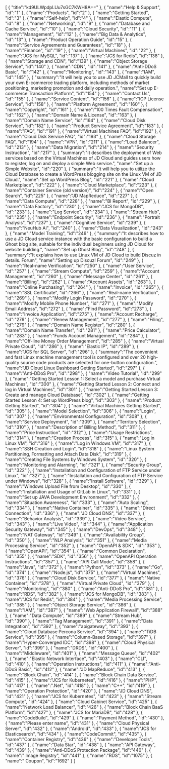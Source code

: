 [
	{
		"title":"kd9ULWpdpLUu7sGC7KWH8A=="
	},
	{
		"name":"Help & Support",
		"id":"1"
	},
	{
			"name":"Products",
		"id":"2"
	},
	{
		"name":"Getting Started",
		"id":"3"
	},
	{
		"name":"Self-help",
		"id":"4"
	},
	{
		"name":"Elastic Compute",
		"id":"8"
	},
	{
		"name":"Networking",
		"id":"9"
	},
	{
		"name":"Database and Cache Service",
		"id":"10"
	},
	{
		"name":"Cloud Security",
		"id":"11"
	},
	{
		"name":"Management",
		"id":"12"
	},
	{
		"name":"Big Data & Analytics",
		"id":"13"
	},
	{
		"name":"Product Operation Guide",
		"id":"15"
	},
	{
		"name":"Service Agreements and Guarantees",
		"id":"18"
	},
	{
		"name":"Finance",
		"id":"19"
	},
	{
		"name":"Virtual Machines",
		"id":"22"
	},
	{
		"name":"JCS for MySQL",
		"id":"137"
	},
	{
		"name":"JCS for Redis",
		"id":"138"
	},
	{
		"name":"Storage and CDN",
		"id":"139"
	},
	{
		"name":"Object Storage Service",
		"id":"140"
	},
	{
		"name":"CDN",
		"id":"141"
	},
	{
		"name":"Anti-DDoS Basic",
		"id":"142"
	},
	{
		"name":"Monitoring",
		"id":"143"
	},
	{
		"name":"IAM",
		"id":"145"
	},
	{
		"summary":"It will help you to use JD JCMall to quickly build your own E-commerce trading platform, including methods of market positioning, marketing promotion and daily operation.",
		"name":"Set up E-commerce Transaction Platform",
		"id":"154"
	},
	{
		"name":"Contact Us",
		"id":"155"
	},
	{
		"name":"Service Content",
		"id":"156"
	},
	{
		"name":"ICP License Service",
		"id":"158"
	},
	{
		"name":"Platform Agreement",
		"id":"160"
	},
	{
		"name":"Copyright",
		"id":"161"
	},
	{
		"name":"100 Times Fault Compensation",
		"id":"162"
	},
	{
		"name":"Domain Name & License",
		"id":"163"
	},
	{
		"name":"Domain Name Service",
		"id":"164"
	},
	{
		"name":"Cloud Disk Service",
		"id":"182"
	},
	{
		"name":"Product Service Agreement",
		"id":"183"
	},
	{
		"name":"FAQ",
		"id":"191"
	},
	{
		"name":"Virtual Machines FAQ",
		"id":"192"
	},
	{
		"name":"Cloud Disk Service FAQ",
		"id":"193"
	},
	{
		"name":"Cloud Storage FAQ",
		"id":"194"
	},
	{
		"name":"VPN",
		"id":"211"
	},
	{
		"name":"Load Balancer",
		"id":"213"
	},
	{
		"name":"Data Migration",
		"id":"214"
	},
	{
		"name":"Security Instruction",
		"id":"217"
	},
	{
		"summary":"It describes the deployment of Web services based on the Virtual Machines of JD Cloud and guides users how to register, log on and deploy a simple Web service.",
		"name":"Set up a Simple Website",
		"id":"220"
	},
	{
		"summary":"It will help you to utilize the Cloud Database to create a WordPress blogging site on the Linux VM of JD Cloud.",
		"name":"Set up WordPress Blog",
		"id":"221"
	},
	{
		"name":"Cloud Marketplace",
		"id":"222"
	},
	{
		"name":"Cloud Marketplace",
		"id":"223"
	},
	{
		"name":"Container Service (old version)",
		"id":"224"
	},
	{
		"name":"Open Search",
		"id":"225"
	},
	{
		"name":"JD MapReduce",
		"id":"227"
	},
	{
		"name":"Data Compute",
		"id":"228"
	},
	{
		"name":"BI Report",
		"id":"229"
	},
	{
		"name":"Data Factory",
		"id":"230"
	},
	{
		"name":"JCS for MongoDB",
		"id":"233"
	},
	{
		"name":"Log Service",
		"id":"234"
	},
	{
		"name":"Stream Hub",
		"id":"235"
	},
	{
		"name":"Endpoint Security",
		"id":"236"
	},
	{
		"name":"Portrait Analysis",
		"id":"237"
	},
	{
		"name":"Cognitive Service",
		"id":"239"
	},
	{
		"name":"NeuHub AI",
		"id":"240"
	},
	{
		"name":"Data Visualization",
		"id":"243"
	},
	{
		"name":"Model Training",
		"id":"246"
	},
	{
		"summary":"It describes how to use a JD Cloud service instance with the basic configuration to build a Ghost blog site, suitable for the individual beginners using JD Cloud for website building.",
		"name":"Set up Ghost Blog",
		"id":"248"
	},
	{
		"summary":"It explains how to use Linux VM of JD Cloud to build Discuz in details. Forum",
		"name":"Setting up Discuz! Forum",
		"id":"249"
	},
	{
		"name":"Real-name Verification",
		"id":"250"
	},
	{
		"name":"User Service",
		"id":"257"
	},
	{
		"name":"Stream Compute",
		"id":"259"
	},
	{
		"name":"Account Management",
		"id":"260"
	},
	{
		"name":"Message Center",
		"id":"261"
	},
	{
		"name":"Billing",
		"id":"262"
	},
	{
		"name":"Account Assets",
		"id":"263"
	},
	{
		"name":"Online Purchasing",
		"id":"264"
	},
	{
		"name":"Invoice",
		"id":"265"
	},
	{
		"name":"SSL Certificate",
		"id":"266"
	},
	{
		"name":"Real-name Verification",
		"id":"269"
	},
	{
		"name":"Modify Login Password",
		"id":"270"
	},
	{
		"name":"Modify Mobile Phone Number",
		"id":"271"
	},
	{
		"name":"Modify Email Address",
		"id":"272"
	},
	{
		"name":"Find Password",
		"id":"273"
	},
	{
		"name":"Invoice Application",
		"id":"275"
	},
	{
		"name":"Account Recharge",
		"id":"276"
	},
	{
		"name":"Renew Management",
		"id":"277"
	},
	{
		"name":"Filing",
		"id":"279"
	},
	{
		"name":"Domain Name Register",
		"id":"280"
	},
	{
		"name":"Domain Name Transfer",
		"id":"281"
	},
	{
		"name":"Price Calculator",
		"id":"283"
	},
	{
		"name":"Funds Account Management",
		"id":"284"
	},
	{
		"name":"Off-line Money Order Management",
		"id":"285"
	},
	{
		"name":"Virtual Private Cloud",
		"id":"286"
	},
	{
		"name":"Elastic IP",
		"id":"289"
	},
	{
		"name":"JCS for SQL Server",
		"id":"296"
	},
	{
		"summary":"The convenient and fast Linux machine management tool is configured and over 20 high-quality source code products are selected for one-button configuration.",
		"name":"JD Cloud Linux Dashboard Getting Started",
		"id":"297"
	},
	{
		"name":"Anti-DDoS Pro",
		"id":"298"
	},
	{
		"name":"Video Tutorial",
		"id":"299"
	},
	{
		"name":"Getting Started Lesson 1: Select a model and purchase Virtual Machines",
		"id":"300"
	},
	{
		"name":"Getting Started Lesson 2: Connect and log in Virtual Machines",
		"id":"301"
	},
	{
		"name":"Getting Started Lesson 3: Create and manage Cloud Database",
		"id":"302"
	},
	{
		"name":"Getting Started Lesson 4: Set up WordPress blog",
		"id":"303"
	},
	{
		"name":"Product Getting Started",
		"id":"304"
	},
	{
		"name":"Virtual Machines Getting Started",
		"id":"305"
	},
	{
		"name":"Model Selection",
		"id":"306"
	},
	{
		"name":"Login",
		"id":"307"
	},
	{
		"name":"Environmental Configuration",
		"id":"308"
	},
	{
		"name":"Service Deployment",
		"id":"309"
	},
	{
		"name":"Territory Selection",
		"id":"310"
	},
	{
		"name":"Description of Billing Method",
		"id":"311"
	},
	{
		"name":"Price Instruction",
		"id":"312"
	},
	{
		"name":"Usage Restrictions",
		"id":"314"
	},
	{
		"name":"Creation Process",
		"id":"315"
	},
	{
		"name":"Log in Linux VM",
		"id":"316"
	},
	{
		"name":"Log in Windows VM",
		"id":"317"
	},
	{
		"name":"SSH Creation and Login",
		"id":"318"
	},
	{
		"name":"Linux System Partitioning, Formatting and Attach Data Disk",
		"id":"319"
	},
	{
		"name":"Creating File Systems by Windows System",
		"id":"320"
	},
	{
		"name":"Monitoring and Alarming",
		"id":"321"
	},
	{
		"name":"Security Group",
		"id":"322"
	},
	{
		"name":"Installation and Configuration of FTP Service under Linux",
		"id":"327"
	},
	{
		"name":"Installation and Configuration of FTP Service under Windows",
		"id":"328"
	},
	{
		"name":"Install Software",
		"id":"329"
	},
	{
		"name":"Windows Upload File from Desktop",
		"id":"330"
	},
	{
		"name":"Installation and Usage of GitLab in Linux",
		"id":"331"
	},
	{
		"name":"Set up JAVA Development Environment",
		"id":"332"
	},
	{
		"name":"Situation Awareness",
		"id":"333"
	},
	{
		"name":"Auto Scaling",
		"id":"334"
	},
	{
		"name":"Native Container",
		"id":"335"
	},
	{
		"name":"Direct Connection",
		"id":"336"
	},
	{
		"name":"JD Cloud DNS",
		"id":"337"
	},
	{
		"name":"Behavior Analysis",
		"id":"339"
	},
	{
		"name":"Video Service",
		"id":"343"
	},
	{
		"name":"Live Video",
		"id":"344"
	},
	{
		"name":"Application Security Gateway",
		"id":"345"
	},
	{
		"name":"DevOps",
		"id":"348"
	},
	{
		"name":"NAT Gateway",
		"id":"349"
	},
	{
		"name":"Availability Group",
		"id":"350"
	},
	{
		"name":"NLP Analysis",
		"id":"351"
	},
	{
		"name":"Media Processing Service",
		"id":"352"
	},
	{
		"name":"OpenAPI & SDK",
		"id":"353"
	},
	{
		"name":"OpenAPI",
		"id":"354"
	},
	{
		"name":"Common Declaration",
		"id":"355"
	},
	{
		"name":"SDK",
		"id":"356"
	},
	{
		"name":"OpenAPI Operation Instructions",
		"id":"357"
	},
	{
		"name":"API Call Mode",
		"id":"358"
	},
	{
		"name":"Java",
		"id":"372"
	},
	{
		"name":"Python",
		"id":"373"
	},
	{
		"name":"Go",
		"id":"374"
	},
	{
		"name":"Node.js",
		"id":"375"
	},
	{
		"name":"Virtual Machines",
		"id":"376"
	},
	{
		"name":"Cloud Disk Service",
		"id":"377"
	},
	{
		"name":"Native Container",
		"id":"378"
	},
	{
		"name":"Virtual Private Cloud",
		"id":"379"
	},
	{
		"name":"Monitoring",
		"id":"380"
	},
	{
		"name":"Anti-DDoS Pro",
		"id":"381"
	},
	{
		"name":"RDS",
		"id":"382"
	},
	{
		"name":"JCS for MongoDB",
		"id":"383"
	},
	{
		"name":"JCS for Redis",
		"id":"384"
	},
	{
		"name":"Media Processing Service",
		"id":"385"
	},
	{
		"name":"Object Storage Service",
		"id":"386"
	},
	{
		"name":"IAM",
		"id":"387"
	},
	{
		"name":"Web Application Firewall",
		"id":"388"
	},
	{
		"name":"Data Compute",
		"id":"389"
	},
	{
		"name":"Stream Hub",
		"id":"390"
	},
	{
		"name":"Tag Management",
		"id":"391"
	},
	{
		"name":"Data Integration",
		"id":"392"
	},
	{
		"name":"apigateway",
		"id":"393"
	},
	{
		"name":"Cloud Database Percona Service",
		"id":"394"
	},
	{
		"name":"TiDB Service",
		"id":"395"
	},
	{
		"name":"Column-Based Storage",
		"id":"397"
	},
	{
		"name":"Hyper-Converged IDC",
		"id":"398"
	},
	{
		"name":"Cloud Physical Server",
		"id":"399"
	},
	{
		"name":"DRDS",
		"id":"400"
	},
	{
		"name":"Middleware",
		"id":"401"
	},
	{
		"name":"Message Queue",
		"id":"402"
	},
	{
		"name":"Elastic Network Interface",
		"id":"403"
	},
	{
		"name":"CLI",
		"id":"410"
	},
	{
		"name":"Operation Instructions",
		"id":"411"
	},
	{
		"name":"Anti-DDoS Basic",
		"id":"412"
	},
	{
		"name":"JD MapReduce",
		"id":"413"
	},
	{
		"name":"Block Chain",
		"id":"414"
	},
	{
		"name":"Block Chain Data Service",
		"id":"415"
	},
	{
		"name":"JCS for Kubernetes",
		"id":"416"
	},
	{
		"name":"PHP",
		"id":"417"
	},
	{
		"name":".Net",
		"id":"418"
	},
	{
		"name":"C++",
		"id":"419"
	},
	{
		"name":"Operation Protection",
		"id":"420"
	},
	{
		"name":"JD Cloud DNS",
		"id":"421"
	},
	{
		"name":"JCS for Kubernetes",
		"id":"423"
	},
	{
		"name":"Stream Compute",
		"id":"424"
	},
	{
		"name":"Cloud Cabinet Service",
		"id":"425"
	},
	{
		"name":"Network Load Balancer",
		"id":"426"
	},
	{
		"name":"Block Chain BaaS Platform",
		"id":"427"
	},
	{
		"name":"JCS for MariaDB",
		"id":"428"
	},
	{
		"name":"CodeBuild",
		"id":"429"
	},
	{
		"name":"Payment Method",
		"id":"430"
	},
	{
		"name":"Please enter name",
		"id":"431"
	},
	{
		"name":"Cloud Physical Server",
		"id":"432"
	},
	{
		"name":"Android",
		"id":"433"
	},
	{
		"name":"JCS for Elasticsearch",
		"id":"434"
	},
	{
		"name":"CodeCommit",
		"id":"435"
	},
	{
		"name":"Container Registry",
		"id":"436"
	},
	{
		"name":"Developer Tools",
		"id":"437"
	},
	{
		"name":"Data Star",
		"id":"438"
	},
	{
		"name":"API Gateway",
		"id":"439"
	},
	{
		"name":"Anti-DDoS Protection Package",
		"id":"440"
	},
	{
		"name":" Image Registry",
		"id":"441"
	},
	{
		"name":"RDS",
		"id":"1075"
	},
	{
		"name":" Coupon",
		"id":"1692"
	}
]
